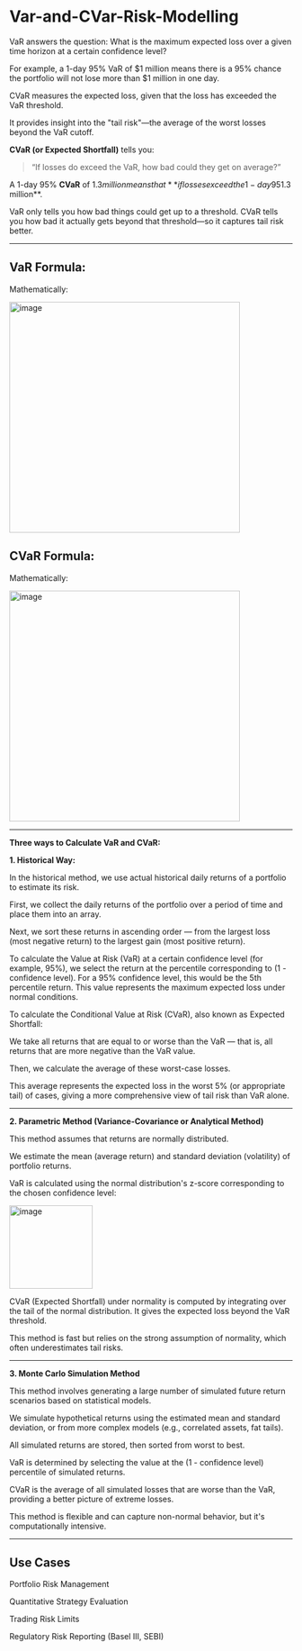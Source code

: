 #  Var-and-CVar-Risk-Modelling



VaR answers the question: What is the maximum expected loss over a given time horizon at a certain confidence level?

For example, a 1-day 95% VaR of $1 million means there is a 95% chance the portfolio will not lose more than $1 million in one day.

CVaR measures the expected loss, given that the loss has exceeded the VaR threshold. 

It provides insight into the "tail risk"—the average of the worst losses beyond the VaR cutoff.

**CVaR (or Expected Shortfall)** tells you:

> “If losses do exceed the VaR, how bad could they get on average?”


A 1-day 95% **CVaR** of $1.3 million means that **if losses exceed the 1-day 95% VaR**, the **average loss** would be **$1.3 million**.


VaR only tells you how bad things could get up to a threshold. CVaR tells you how bad it actually gets beyond that threshold—so it captures tail risk better.

--------


VaR Formula:
----
Mathematically:

<img width="410" alt="image" src="https://github.com/user-attachments/assets/d179613b-066b-4475-810c-cff2864fb8e6" />



CVaR Formula:
------
Mathematically:

<img width="410" alt="image" src="https://github.com/user-attachments/assets/2227b44c-9f56-4061-9dea-b3751f904b6a" />




-------
**Three ways to Calculate VaR and CVaR:**

**1. Historical Way:**


In the historical method, we use actual historical daily returns of a portfolio to estimate its risk.

First, we collect the daily returns of the portfolio over a period of time and place them into an array.

Next, we sort these returns in ascending order — from the largest loss (most negative return) to the largest gain (most positive return).

To calculate the Value at Risk (VaR) at a certain confidence level (for example, 95%), we select the return at the percentile corresponding to (1 - confidence level).
For a 95% confidence level, this would be the 5th percentile return. This value represents the maximum expected loss under normal conditions.

To calculate the Conditional Value at Risk (CVaR), also known as Expected Shortfall:

We take all returns that are equal to or worse than the VaR — that is, all returns that are more negative than the VaR value.

Then, we calculate the average of these worst-case losses.

This average represents the expected loss in the worst 5% (or appropriate tail) of cases, giving a more comprehensive view of tail risk than VaR alone.

--------

**2. Parametric Method (Variance-Covariance or Analytical Method)**

This method assumes that returns are normally distributed.

We estimate the mean (average return) and standard deviation (volatility) of portfolio returns.

VaR is calculated using the normal distribution's z-score corresponding to the chosen confidence level:

<img width="148" alt="image" src="https://github.com/user-attachments/assets/229575ae-6700-4cf0-80b2-ab16574f8254" />

CVaR (Expected Shortfall) under normality is computed by integrating over the tail of the normal distribution. It gives the expected loss beyond the VaR threshold.

This method is fast but relies on the strong assumption of normality, which often underestimates tail risks.

-------

**3. Monte Carlo Simulation Method**

This method involves generating a large number of simulated future return scenarios based on statistical models.

We simulate hypothetical returns using the estimated mean and standard deviation, or from more complex models (e.g., correlated assets, fat tails).

All simulated returns are stored, then sorted from worst to best.

VaR is determined by selecting the value at the (1 - confidence level) percentile of simulated returns.

CVaR is the average of all simulated losses that are worse than the VaR, providing a better picture of extreme losses.

This method is flexible and can capture non-normal behavior, but it's computationally intensive.




---------
Use Cases
-------
  Portfolio Risk Management
  
  Quantitative Strategy Evaluation
  
  Trading Risk Limits
  
  Regulatory Risk Reporting (Basel III, SEBI)
  
